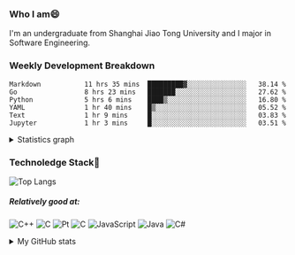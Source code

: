 ### Who I am😄
I'm an undergraduate from Shanghai Jiao Tong University and I major in Software Engineering.

### Weekly Development Breakdown
<!--START_SECTION:waka-->

```text
Markdown           11 hrs 35 mins  █████████▓░░░░░░░░░░░░░░░   38.14 %
Go                 8 hrs 23 mins   ███████░░░░░░░░░░░░░░░░░░   27.62 %
Python             5 hrs 6 mins    ████▒░░░░░░░░░░░░░░░░░░░░   16.80 %
YAML               1 hr 40 mins    █▒░░░░░░░░░░░░░░░░░░░░░░░   05.52 %
Text               1 hr 9 mins     █░░░░░░░░░░░░░░░░░░░░░░░░   03.83 %
Jupyter            1 hr 3 mins     █░░░░░░░░░░░░░░░░░░░░░░░░   03.51 %
```

<!--END_SECTION:waka-->
<details>
  <summary>Statistics graph</summary>
  <p align="center">
    <img src="https://wakatime.com/share/@c0fc2eae-3121-4f9e-8064-2a0f57352f62/e973be70-27aa-421b-88f5-96824ac76947.svg" height="300em"/>
    <img src="https://wakatime.com/share/@c0fc2eae-3121-4f9e-8064-2a0f57352f62/602e3ec4-11ce-4368-87bc-684fd89aaebb.svg" height="300em"/>
  </p>
</details>

### Technoledge Stack🤔

![Top Langs](https://github-readme-stats.vercel.app/api/top-langs/?username=Okabe-Rintarou-0&layout=compact&langs_count=8&hide=TeX,Makefile,CMake,Perl,Shell&theme=dracula)

##### Relatively good at:

<img alt="C++" src="https://img.shields.io/badge/c++-%2300599C.svg?style=for-the-badge&logo=c%2B%2B&logoColor=white"/> <img alt="C" src="https://img.shields.io/badge/c-%2300599C.svg?style=for-the-badge&logo=c&logoColor=white"/> <img alt="Pt" src="https://img.shields.io/badge/Go-00ADD8?style=for-the-badge&logo=go&logoColor=white"/>  <img alt="C" src="https://img.shields.io/badge/Python-3776AB?style=for-the-badge&logo=python&logoColor=white"/> <img alt="JavaScript" src="https://img.shields.io/badge/javascript-%23323330.svg?style=for-the-badge&logo=javascript&logoColor=%23F7DF1E"/> <img alt="Java" src="https://img.shields.io/badge/java-%23ED8B00.svg?style=for-the-badge&logo=java&logoColor=white"/>
<img alt="C#" src="https://img.shields.io/badge/C%23-239120?style=for-the-badge&logo=c-sharp&logoColor=white"/> 

<details>
  <summary>My GitHub stats</summary>
  <img src = "https://github-readme-stats.vercel.app/api?username=Okabe-Rintarou-0&show_icons=true&theme=dracula" />
</details>

